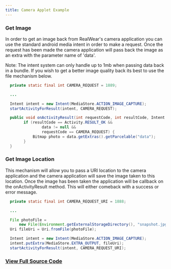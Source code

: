 ```yaml
---
title: Camera Applet Example
---
```


### Get Image

In order to get an image back from RealWear's camera application you can use the standard android media intent in order to make a request. Once the request has been made the camera application will pass back the image as an extra with the parameter name of 'data'.

Note: The intent system can only handle up to 1mb when passing data back in a bundle. If you wish to get a better image quality back its best to use the file mechanism below.

```java
  private static final int CAMERA_REQUEST = 1889;

  ...

  Intent intent = new Intent(MediaStore.ACTION_IMAGE_CAPTURE);
  startActivityForResult(intent, CAMERA_REQUEST);

  public void onActivityResult(int requestCode, int resultCode, Intent data) {
        if (resultCode == Activity.RESULT_OK && 
                data != null &&
                requestCode == CAMERA_REQUEST) {
            Bitmap photo = data.getExtras().getParcelable("data");
        }
  }
```

### Get Image Location

This mechanism will allow you to pass a URI location to the camera application and the camera application will save the image taken to this location. Once the image has been taken the application will be callback on the onActivityResult method. This will either comeback with a success or error message.

```java
  private static final int CAMERA_REQUEST_URI = 1888;

  ...

  File photoFile =
      new File(Environment.getExternalStorageDirectory(), "snapshot.jpg");
  Uri fileUri = Uri.fromFile(photoFile);

  Intent intent = new Intent(MediaStore.ACTION_IMAGE_CAPTURE);
  intent.putExtra(MediaStore.EXTRA_OUTPUT, fileUri);
  startActivityForResult(intent, CAMERA_REQUEST_URI);
```

### [View Full Source Code](https://github.com/realwear/Developer-Examples/blob/master/hmt1developerexamples/src/main/java/com/realwear/hmt1developerexamples/CameraActivity.java)